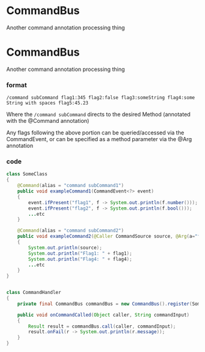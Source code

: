 # CommandBus
Another command annotation processing thing

# CommandBus
Another command annotation processing thing

### format
```
/command subCommand flag1:345 flag2:false flag3:someString flag4:some String with spaces flag5:45.23
```
Where the ```/command subCommand``` directs to the desired Method (annotated with the @Command annotation)

Any flags following the above portion can be queried/accessed via the CommandEvent, or can be specified as a method parameter
via the @Arg annotation


### code
```java
class SomeClass
{
    @Command(alias = "command subCommand1")
    public void exampleCommand1(CommandEvent<?> event)
    {
        event.ifPresent("flag1", f -> System.out.println(f.number()));
        event.ifPresent("flag2", f -> System.out.println(f.bool()));
        ...etc
    }

    @Command(alias = "command subCommand2")
    public void exampleCommand2(@Caller CommandSource source, @Arg(a="flag1")int flag1, @Arg(a="flag4")String flag4)
    {
        System.out.println(source);
        System.out.println("Flag1: " + flag1);
        System.out.println("Flag4: " + flag4);
        ...etc
    }
}


class CommandHandler
{
    private final CommandBus commandBus = new CommandBus().register(SomeClass.class);

    public void onCommandCalled(Object caller, String commandInput)
    {
        Result result = commandBus.call(caller, commandInput);
        result.onFail(r -> System.out.println(r.message));
    }
}
